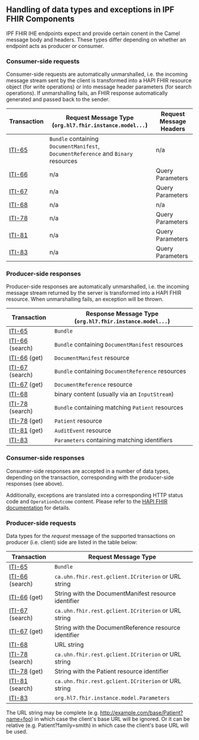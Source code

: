 ## Handling of data types and exceptions in IPF FHIR Components

IPF FHIR IHE endpoints expect and provide certain conent in the Camel message body and headers.
These types differ depending on whether an endpoint acts as producer or consumer.

### Consumer-side requests

Consumer-side requests are automatically unmarshalled, i.e. the incoming message stream sent by the client 
is transformed into a HAPI FHIR resource object (for write operations) or into message header parameters
 (for search operations).
If unmarshalling fails, an FHIR response automatically generated and passed back to the sender.

| Transaction      | Request Message Type (`org.hl7.fhir.instance.model...`) | Request Message Headers
|------------------|-------------------------------------------------------- | --------------------------
| [ITI-65]         | `Bundle` containing `DocumentManifest`, `DocumentReference` and `Binary` resources  | n/a
| [ITI-66] 	       | n/a                                                     | Query Parameters
| [ITI-67]         | n/a                                                     | Query Parameters
| [ITI-68] 	       | n/a                                                     | n/a
| [ITI-78]         | n/a                                                     | Query Parameters
| [ITI-81] 	       | n/a                                                     | Query Parameters
| [ITI-83] 	       | n/a                                                     | Query Parameters

### Producer-side responses

Producer-side responses are automatically unmarshalled, i.e. the incoming message stream returned by the server 
is transformed into a HAPI FHIR resource. When unmarshalling fails, an exception will be thrown.

| Transaction       | Response Message Type (`org.hl7.fhir.instance.model...`) 
|-------------------|---------------------------------------------------------
| [ITI-65]          | `Bundle` 
| [ITI-66] (search) | `Bundle` containing `DocumentManifest` resources
| [ITI-66] (get)    | `DocumentManifest` resource
| [ITI-67] (search) | `Bundle` containing `DocumentReference` resources
| [ITI-67] (get)    | `DocumentReference` resource
| [ITI-68] 	        | binary content (usually via an `InputStream`)
| [ITI-78] (search) | `Bundle` containing matching `Patient` resources 
| [ITI-78] (get)    | `Patient` resource
| [ITI-81] (get)    | `AuditEvent` resource
| [ITI-83]          | `Parameters` containing matching identifiers


### Consumer-side responses

Consumer-side responses are accepted in a number of data types, depending on the transaction, corresponding with
the producer-side responses (see above).

Additionally, exceptions are translated into a corresponding HTTP status code and `OperationOutcome` content.
Please refer to the [HAPI FHIR documentation](http://jamesagnew.github.io/hapi-fhir/doc_rest_server.html#ExceptionError_Handling)
for details.


### Producer-side requests

Data types for the *request* message of the supported transactions on producer (i.e. client) side are listed in the table below:

| Transaction       | Request Message Type  |
|-------------------|-------------------------------------------------------- | 
| [ITI-65]          | `Bundle` 
| [ITI-66] (search) | `ca.uhn.fhir.rest.gclient.ICriterion` or URL string
| [ITI-66] (get)    | String with the DocumentManifest resource identifier
| [ITI-67] (search) | `ca.uhn.fhir.rest.gclient.ICriterion` or URL string
| [ITI-67] (get)    | String with the DocumentReference resource identifier
| [ITI-68] 	        | URL string
| [ITI-78] (search) | `ca.uhn.fhir.rest.gclient.ICriterion` or URL string 
| [ITI-78] (get)    | String with the Patient resource identifier
| [ITI-81] (search) | `ca.uhn.fhir.rest.gclient.ICriterion` or URL string
| [ITI-83]          | `org.hl7.fhir.instance.model.Parameters` 

The URL string may be complete (e.g. http://example.com/base/Patient?name=foo) in which case the client's base URL will be ignored. 
Or it can be relative (e.g. Patient?family=smith) in which case the client's base URL will be used.

[ITI-65]: ../ipf-platform-camel-ihe-fhir-mhd/iti65.html
[ITI-66]: ../ipf-platform-camel-ihe-fhir-mhd/iti66.html
[ITI-67]: ../ipf-platform-camel-ihe-fhir-mhd/iti67.html
[ITI-68]: ../ipf-platform-camel-ihe-fhir-mhd/iti68.html
[ITI-81]: ../ipf-platform-camel-ihe-fhir-atna/iti81.html
[ITI-78]: ../ipf-platform-camel-ihe-fhir-pixpdq/iti78.html
[ITI-83]: ../ipf-platform-camel-ihe-fhir-pixpdq/iti83.html